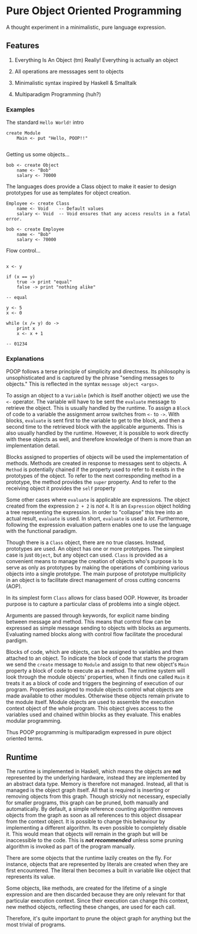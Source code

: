 # Pure Object Oriented Programming

A thought experiment in a minimalistic, pure language expression.

## Features

1. Everything Is An Object (tm)
   Really! Everything is actually an object

2. All operations are messsages sent to objects

3. Minimalistic syntax inspired by Haskell & Smalltalk

4. Multiparadigm Programming (huh?)

### Examples

The standard `Hello World!` intro

```
create Module
    Main <- put "Hello, POOP!!"
    
```

Getting us some objects...

```
bob <- create Object
    name <- "Bob"
    salary <- 70000
```

The languages does provide a Class object to make it easier to
design prototypes for use as templates for object creation.


```
Employee <- create Class
    name <- Void    -- Default values
    salary <- Void  -- Void ensures that any access results in a fatal error.

bob <- create Employee
    name <- "Bob"
    salary <- 70000
```

Flow control...

```

x <- y

if (x == y)
    true -> print "equal"
    false -> print "nothing alike"

-- equal

y <- 5
x <- 0

while (x /= y) do ->
    print x
    x <- x + 1

-- 01234
```

### Explanations

POOP follows a terse principle of simplicity and directness. Its philosophy is unsophisticated and is captured by the phrase "sending messages to objects." This is reflected in the syntax `message object <args>`.

To assign an object to a `Variable` (which is itself another object) we use the `<-` operator. The variable will have to be sent the `evaluate` message to retrieve the object. This is usually handled by the runtime. To assign a `Block` of code to a variable the assignment arrow switches from `<-` to `->`. With blocks, `evaluate` is sent first to the variable to get to the block, and then a second time to the retrieved block with the applicable arguments. This is also usually handled by the runtime. However, it is possible to work directly with these objects as well, and therefore knowledge of them is more than an implementation detail.

Blocks assigned to properties of objects will be used the implementation of methods. Methods are created in response to messages sent to objects. A `Method` is potentially chained if the property used to refer to it exists in the prototypes of the object. To refer to the next corresponding method in a prototype, the method provides the `super` property. And to refer to the receiving object it provides the `self` property

Some other cases where `evaluate` is applicable are expressions. The object created from the expression `2 + 2` is *not* `4`. It is an `Expression` object holding a tree representing the expression. In order to "collapse" this tree into an actual result, `evaluate` is used. In short, `evaluate` is used a *lot*. Furthermore, following the expression evaluation pattern enables one to use the language with the functional paradigm.

Though there is a `Class` object, there are no true classes. Instead, prototypes are used. An object has one or more prototypes. The simplest case is just `Object`, but any object can used. `Class` is provided as a convenient means to manage the creation of objects who's purpose is to serve as only as prototypes by making the operations of combining various objects into a single prototype. The main purpose of prototype multiplicity in an object is to facilitate direct management of cross cutting concerns (AOP).

In its simplest form `Class` allows for class based OOP. However, its broader purpose is to capture a particular class of problems into a single object.

Arguments are passed through keywords, for explicit name binding between message and method. This means that control flow can be expressed as simple message sending to objects with blocks as arguments. Evaluating named blocks along with control flow facilitate the procedural pardigm.

Blocks of code, which are objects, can be assigned to variables and then attached to an object. To indicate the block of code that starts the program we send the `create` message to `Module` and assign to that new object's `Main` property a block of code to execute as a method. The runtime system will look through the module objects' properties, when it finds one called `Main` it treats it as a block of code and triggers the beginning of execution of our program. Properties assigned to module objects control what objects are made available to other modules. Otherwise these objects remain private to the module itself. Module objects are used to assemble the execution context object of the whole program. This object gives access to the variables used and chained within blocks as they evaluate. This enables modular programming.

Thus POOP programming is multiparadigm expressed in pure object oriented terms.

## Runtime

The runtime is implemented in Haskell, which means the objects are **not** represented by the underlying hardware, instead they are implemented by an abstract data type. Memory is therefore not managed. Instead, all that is managed is the object graph itself. All that is required is inserting or removing objects from this graph. Though strickly not necessary, especially for smaller programs, this graph can be pruned, both manually and automatically. By default, a simple reference counting algorithm removes objects from the graph as soon as all references to this object dissapear from the context object. It is possible to change this behaviour by implementing a different algorithm. Its even possible to completely disable it. This would mean that objects will remain in the graph but will be inaccessible to the code. This is _**not recommended**_ unless some pruning algorithm is invoked as part of the program manually.

There are some objects that the runtime lazily creates on the fly. For instance, objects that are represented by literals are created when they are first encountered. The literal then becomes a built in variable like object that represents its value.

Some objects, like methods, are created for the lifetime of a single expression and are then discarded because they are only relevant for that particular execution context. Since their execution can change this context, new method objects, reflecting these changes, are used for each call.

Therefore, it's quite important to prune the object graph for anything but the most trivial of programs.